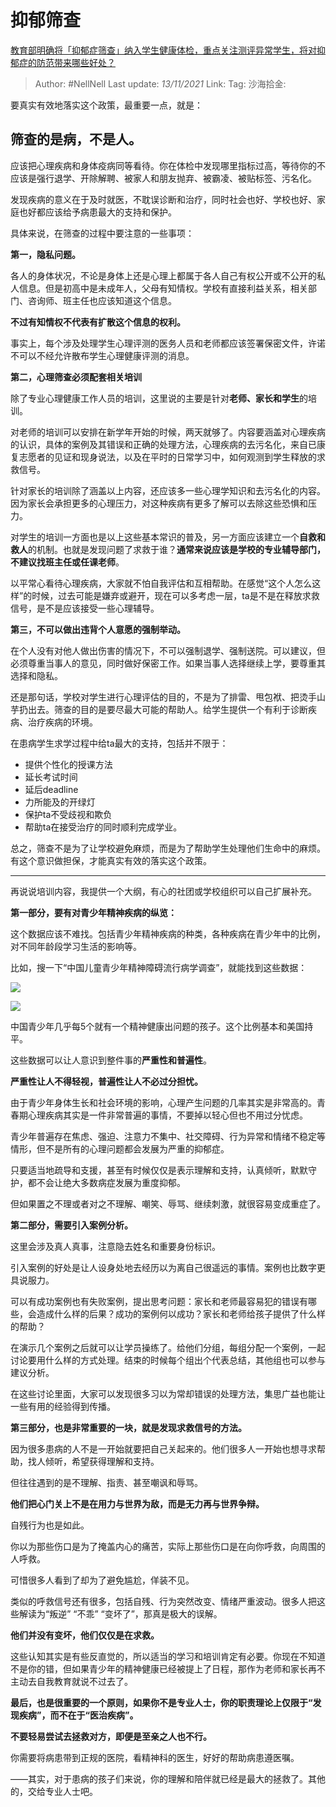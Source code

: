 # 抑郁筛查
[教育部明确将「抑郁症筛查」纳入学生健康体检，重点关注测评异常学生，将对抑郁症的防范带来哪些好处？](https://www.zhihu.com/question/497737774/answer/2217174921)

> Author: #NellNell
> Last update: *13/11/2021*
> Link:
> Tag:
> 沙海拾金:

要真实有效地落实这个政策，最重要一点，就是：

## 筛查的是病，不是人。

应该把心理疾病和身体疫病同等看待。你在体检中发现哪里指标过高，等待你的不应该是强行退学、开除解聘、被家人和朋友抛弃、被霸凌、被贴标签、污名化。

发现疾病的意义在于及时就医，不耽误诊断和治疗，同时社会也好、学校也好、家庭也好都应该给予病患最大的支持和保护。

具体来说，在筛查的过程中要注意的一些事项：

**第一，隐私问题。**

各人的身体状况，不论是身体上还是心理上都属于各人自己有权公开或不公开的私人信息。但是初高中是未成年人，父母有知情权。学校有直接利益关系，相关部门、咨询师、班主任也应该知道这个信息。

**不过有知情权不代表有扩散这个信息的权利。**

事实上，每个涉及处理学生心理评测的医务人员和老师都应该签署保密文件，许诺不可以不经允许散布学生心理健康评测的消息。

**第二，心理筛查必须配套相关培训**

除了专业心理健康工作人员的培训，这里说的主要是针对**老师、家长和学生**的培训。

对老师的培训可以安排在新学年开始的时候，两天就够了。内容要涵盖对心理疾病的认识，具体的案例及其错误和正确的处理方法，心理疾病的去污名化，来自已康复志愿者的见证和现身说法，以及在平时的日常学习中，如何观测到学生释放的求救信号。

针对家长的培训除了涵盖以上内容，还应该多一些心理学知识和去污名化的内容。因为家长会承担更多的心理压力，对这种疾病有更多了解可以去除这些恐惧和压力。

对学生的培训一方面也是以上这些基本常识的普及，另一方面应该建立一个**自救和救人**的机制。也就是发现问题了求救于谁？**通常来说应该是学校的专业辅导部门，不建议找班主任或任课老师**。

以平常心看待心理疾病，大家就不怕自我评估和互相帮助。在感觉“这个人怎么这样”的时候，过去可能是嫌弃或避开，现在可以多考虑一层，ta是不是在释放求救信号，是不是应该接受一些心理辅导。

**第三，不可以做出违背个人意愿的强制举动。**

在个人没有对他人做出伤害的情况下，不可以强制退学、强制送院。可以建议，但必须尊重当事人的意见，同时做好保密工作。如果当事人选择继续上学，要尊重其选择和隐私。

还是那句话，学校对学生进行心理评估的目的，不是为了排雷、甩包袱、把烫手山芋扔出去。筛查的目的是要尽最大可能的帮助人。给学生提供一个有利于诊断疾病、治疗疾病的环境。

在患病学生求学过程中给ta最大的支持，包括并不限于：

-   提供个性化的授课方法
-   延长考试时间
-   延后deadline
-   力所能及的开绿灯
-   保护ta不受歧视和欺负
-   帮助ta在接受治疗的同时顺利完成学业。

总之，筛查不是为了让学校避免麻烦，而是为了帮助学生处理他们生命中的麻烦。有这个意识做担保，才能真实有效的落实这个政策。

---

再说说培训内容，我提供一个大纲，有心的社团或学校组织可以自己扩展补充。

**第一部分，要有对青少年精神疾病的纵览：**

这个数据应该不难找。包括青少年精神疾病的种类，各种疾病在青少年中的比例，对不同年龄段学习生活的影响等。

比如，搜一下“中国儿童青少年精神障碍流行病学调查”，就能找到这些数据：

![](https://pic1.zhimg.com/50/v2-89e28646827ef6d17c06bb04d04c2731_720w.jpg?source=1940ef5c)

![](https://pic1.zhimg.com/50/v2-27d79135c3a6c79aa831ecbc3c2a6d25_720w.jpg?source=1940ef5c)

中国青少年几乎每5个就有一个精神健康出问题的孩子。这个比例基本和美国持平。

这些数据可以让人意识到整件事的**严重性和普遍性**。

**严重性让人不得轻视，普遍性让人不必过分担忧。**

由于青少年身体生长和社会环境的影响，心理产生问题的几率其实是非常高的。青春期心理疾病其实是一件非常普遍的事情，不要掉以轻心但也不用过分忧虑。

青少年普遍存在焦虑、强迫、注意力不集中、社交障碍、行为异常和情绪不稳定等情形，但不是所有的心理问题都会发展为严重的抑郁症。

只要适当地疏导和支援，甚至有时候仅仅是表示理解和支持，认真倾听，默默守护，都不会让绝大多数病症发展为重度抑郁。

但如果置之不理或者对之不理解、嘲笑、辱骂、继续刺激，就很容易变成重症了。

**第二部分，需要引入案例分析。**

这里会涉及真人真事，注意隐去姓名和重要身份标识。

引入案例的好处是让人设身处地去经历以为离自己很遥远的事情。案例也比数字更具说服力。

可以有成功案例也有失败案例，提出思考问题：家长和老师最容易犯的错误有哪些，会造成什么样的后果？成功的案例何以成功？家长和老师给孩子提供了什么样的帮助？

在演示几个案例之后就可以让学员操练了。给他们分组，每组分配一个案例，一起讨论要用什么样的方式处理。结束的时候每个组出个代表总结，其他组也可以参与建议分析。

在这些讨论里面，大家可以发现很多习以为常却错误的处理方法，集思广益也能让一些有用的经验得到传播。

**第三部分，也是非常重要的一块，就是发现求救信号的方法。**

因为很多患病的人不是一开始就要把自己关起来的。他们很多人一开始也想寻求帮助，找人倾听，希望获得理解和支持。

但往往遇到的是不理解、指责、甚至嘲讽和辱骂。

**他们把心门关上不是在用力与世界为敌，而是无力再与世界争辩。**

自残行为也是如此。

你以为那些伤口是为了掩盖内心的痛苦，实际上那些伤口是在向你呼救，向周围的人呼救。

可惜很多人看到了却为了避免尴尬，佯装不见。

类似的呼救信号还有很多，包括自残、行为突然改变、情绪严重波动。很多人把这些解读为“叛逆” “不乖” “变坏了”，那真是极大的误解。

**他们并没有变坏，他们仅仅是在求救。**

这些认知其实是有些反直觉的，所以适当的学习和培训肯定有必要。你现在不知道不是你的错，但如果青少年的精神健康已经被提上了日程，那作为老师和家长再不主动去自我教育就说不过去了。

**最后，也是很重要的一个原则，如果你不是专业人士，你的职责理论上仅限于“发现疾病”，而不在于“医治疾病”。**

**不要轻易尝试去拯救对方，即便是至亲之人也不行。**

你需要将病患带到正规的医院，看精神科的医生，好好的帮助病患遵医嘱。

——其实，对于患病的孩子们来说，你的理解和陪伴就已经是最大的拯救了。其他的，交给专业人士吧。
